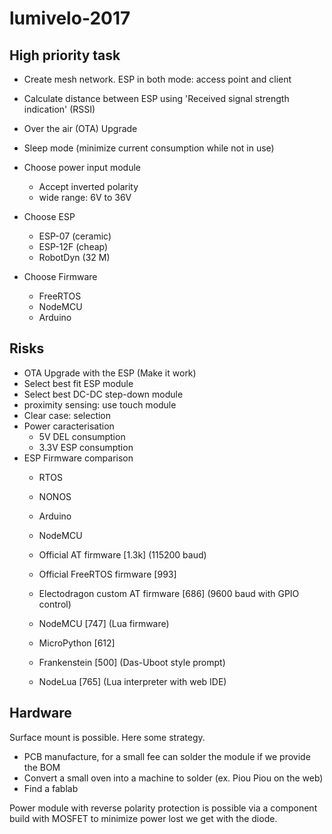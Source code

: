 # lumivelo-2017

## High priority task

- Create mesh network. ESP in both mode: access point and client
- Calculate distance between ESP using 'Received signal strength indication' (RSSI)
- Over the air (OTA) Upgrade
- Sleep mode (minimize current consumption while not in use)

- Choose power input module
  - Accept inverted polarity
  - wide range: 6V to 36V

- Choose ESP
  - ESP-07 (ceramic)
  - ESP-12F (cheap)
  - RobotDyn (32 M)

- Choose Firmware
  - FreeRTOS
  - NodeMCU
  - Arduino

## Risks

- OTA Upgrade with the ESP (Make it work)
- Select best fit ESP module
- Select best DC-DC step-down module
- proximity sensing: use touch module
- Clear case: selection
- Power caracterisation
  - 5V DEL consumption
  - 3.3V ESP consumption
- ESP Firmware comparison
  - RTOS
  - NONOS
  - Arduino
  - NodeMCU

  - Official AT firmware [1.3k] (115200 baud)
  - Official FreeRTOS firmware [993]
  - Electodragon custom AT firmware [686] (9600 baud with GPIO control)
  - NodeMCU [747] (Lua firmware)
  - MicroPython [612]
  - Frankenstein [500] (Das-Uboot style prompt)
  - NodeLua [765] (Lua interpreter with web IDE)


## Hardware

Surface mount is possible. Here some strategy.

- PCB manufacture, for a small fee can solder the module if we provide the BOM
- Convert a small oven into a machine to solder (ex. Piou Piou on the web)
- Find a fablab

Power module with reverse polarity protection is possible via a component build with MOSFET to minimize power lost we get with the diode.
